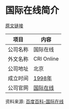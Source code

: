 # 国际在线简介

[原文链接](https://www.it-this-year.com/2020/04/23/163)

|项目|内容|
|-----|-----|
|公司名称|国际在线|
|外文名称|CRI Online|
|公司地址|北京|
|成立时间|[1998年](https://www.it-this-year.com/1911/)|
|公司官网|[国际在线](http://www.cri.cn/)|

资料来源: 
[百度百科-国际在线](https://baike.baidu.com/item/%E5%9B%BD%E9%99%85%E5%9C%A8%E7%BA%BF/5670571?fr=aladdin)